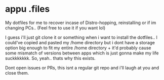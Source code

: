 # appu .files
My dotfiles for me to recover incase of Distro-hopping, reinstalling or if im changing PCs.. 
(Feel free to use it if you want lol)

I guess i'll just git clone it or something when i want to install the dotfiles..
I could've copied and pasted my /home directory but i dont have a storage option big enough to fit my entire /home directory + it'd probably cause some mismatch of versions between apps which is just gonna make my life suckkkkkkk. So, yeah.. thats why this exists.

Dont open issues or PRs, this isnt a regular git repo and i'll laugh at you and close them.
